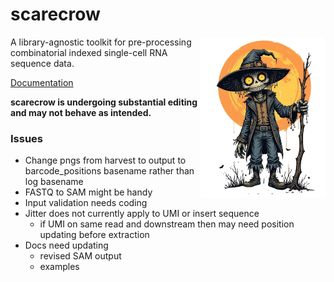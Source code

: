 # scarecrow

<img style="float:right;width:200px;" src="./img/scarecrow.png" alt="scarecrow"/>

A library-agnostic toolkit for pre-processing combinatorial indexed single-cell RNA sequence data.

[Documentation](docs/root.md)

**scarecrow is undergoing substantial editing and may not behave as intended.**

### Issues

* Change pngs from harvest to output to barcode_positions basename rather than log basename
* FASTQ to SAM might be handy
* Input validation needs coding
* Jitter does not currently apply to UMI or insert sequence
  - if UMI on same read and downstream then may need position updating before extraction
* Docs need updating
  - revised SAM output
  - examples